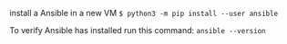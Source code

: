 install a Ansible in a new VM
``$ python3 -m pip install --user ansible``

To verify Ansible has installed run this command:
``ansible --version``